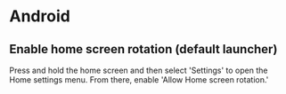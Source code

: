 # Android

## Enable home screen rotation (default launcher)

Press and hold the home screen and then select 'Settings' to open the Home
settings menu. From there, enable 'Allow Home screen rotation.'
